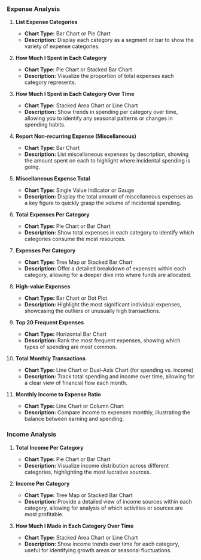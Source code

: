 ### Expense Analysis

1. **List Expense Categories**
   - **Chart Type:** Bar Chart or Pie Chart
   - **Description:** Display each category as a segment or bar to show the variety of expense categories.

2. **How Much I Spent in Each Category**
   - **Chart Type:** Pie Chart or Stacked Bar Chart
   - **Description:** Visualize the proportion of total expenses each category represents.

3. **How Much I Spent in Each Category Over Time**
   - **Chart Type:** Stacked Area Chart or Line Chart
   - **Description:** Show trends in spending per category over time, allowing you to identify any seasonal patterns or changes in spending habits.

4. **Report Non-recurring Expense (Miscellaneous)**
   - **Chart Type:** Bar Chart
   - **Description:** List miscellaneous expenses by description, showing the amount spent on each to highlight where incidental spending is going.

5. **Miscellaneous Expense Total**
   - **Chart Type:** Single Value Indicator or Gauge
   - **Description:** Display the total amount of miscellaneous expenses as a key figure to quickly grasp the volume of incidental spending.

6. **Total Expenses Per Category**
   - **Chart Type:** Pie Chart or Bar Chart
   - **Description:** Show total expenses in each category to identify which categories consume the most resources.

7. **Expenses Per Category**
   - **Chart Type:** Tree Map or Stacked Bar Chart
   - **Description:** Offer a detailed breakdown of expenses within each category, allowing for a deeper dive into where funds are allocated.

8. **High-value Expenses**
   - **Chart Type:** Bar Chart or Dot Plot
   - **Description:** Highlight the most significant individual expenses, showcasing the outliers or unusually high transactions.

9. **Top 20 Frequent Expenses**
   - **Chart Type:** Horizontal Bar Chart
   - **Description:** Rank the most frequent expenses, showing which types of spending are most common.

10. **Total Monthly Transactions**
    - **Chart Type:** Line Chart or Dual-Axis Chart (for spending vs. income)
    - **Description:** Track total spending and income over time, allowing for a clear view of financial flow each month.

11. **Monthly Income to Expense Ratio**
    - **Chart Type:** Line Chart or Column Chart
    - **Description:** Compare income to expenses monthly, illustrating the balance between earning and spending.

### Income Analysis

1. **Total Income Per Category**
   - **Chart Type:** Pie Chart or Bar Chart
   - **Description:** Visualize income distribution across different categories, highlighting the most lucrative sources.

2. **Income Per Category**
   - **Chart Type:** Tree Map or Stacked Bar Chart
   - **Description:** Provide a detailed view of income sources within each category, allowing for analysis of which activities or sources are most profitable.

3. **How Much I Made in Each Category Over Time**
   - **Chart Type:** Stacked Area Chart or Line Chart
   - **Description:** Show income trends over time for each category, useful for identifying growth areas or seasonal fluctuations.
